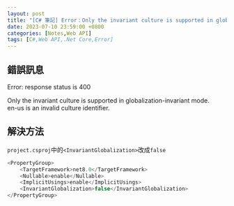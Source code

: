 ```yaml
---
layout: post
title: "[C# 筆記] Error：Only the invariant culture is supported in globalization-invariant mode"
date: 2023-07-10 23:59:00 +0800
categories: [Notes,Web API]
tags: [C#,Web API,.Net Core,Error]
---
```


## 錯誤訊息

Error: response status is 400       

Only the invariant culture is supported in globalization-invariant mode.        
en-us is an invalid culture identifier.     

## 解決方法

`project.csproj`中的`<InvariantGlobalization>`改成`false`

```c#
<PropertyGroup>
    <TargetFramework>net8.0</TargetFramework>
    <Nullable>enable</Nullable>
    <ImplicitUsings>enable</ImplicitUsings>
    <InvariantGlobalization>false</InvariantGlobalization>
</PropertyGroup>
```